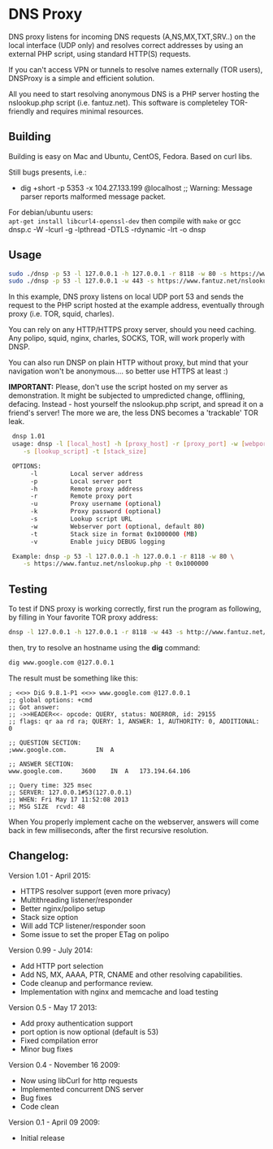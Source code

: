 # DNS Proxy

DNS proxy listens for incoming DNS requests (A,NS,MX,TXT,SRV..) on the local
interface (UDP only) and resolves correct addresses by using an external PHP
script, using standard HTTP(S) requests.

If you can't access VPN or tunnels  to resolve names externally (TOR users),
DNSProxy is a simple and efficient solution.

All you need to start resolving anonymous DNS is a PHP server hosting the
nslookup.php script (i.e. fantuz.net). This software is completeley 
TOR-friendly and requires minimal resources.

## Building

Building is easy on Mac and Ubuntu, CentOS, Fedora. Based on curl libs.

Still bugs presents, i.e.:
 - dig +short -p 5353 -x 104.27.133.199 @localhost
;; Warning: Message parser reports malformed message packet.

For debian/ubuntu users:  
`apt-get install libcurl4-openssl-dev`
then compile with
`make`
or
 gcc dnsp.c -W -lcurl -g -lpthread -DTLS -rdynamic -lrt -o dnsp

## Usage 

```bash
sudo ./dnsp -p 53 -l 127.0.0.1 -h 127.0.0.1 -r 8118 -w 80 -s https://www.fantuz.net/nslookup.php
sudo ./dnsp -p 53 -l 127.0.0.1 -w 443 -s https://www.fantuz.net/nslookup.php
```
In this example, DNS proxy listens on local UDP port 53 and sends the 
request to the PHP script hosted at the example address, eventually through
proxy (i.e. TOR, squid, charles).

You can rely on any HTTP/HTTPS proxy server, should you need caching. Any
polipo, squid, nginx, charles, SOCKS, TOR, will work properly with DNSP.

You can also run DNSP on plain HTTP without proxy, but mind that your
navigation won't be anonymous.... so better use HTTPS at least :)

**IMPORTANT:** Please, don't use the script hosted on my server as demonstration.
It might be subjected to umpredicted change, offlining, defacing.
Instead - host yourself the nslookup.php script, and spread it on a friend's server!
The more we are, the less DNS becomes a 'trackable' TOR leak.

```bash
 dnsp 1.01
 usage: dnsp -l [local_host] -h [proxy_host] -r [proxy_port] -w [webport] \
	-s [lookup_script] -t [stack_size]

 OPTIONS:
      -l		 Local server address
      -p		 Local server port
      -h		 Remote proxy address
      -r		 Remote proxy port
      -u		 Proxy username (optional)
      -k		 Proxy password (optional)
      -s		 Lookup script URL
      -w		 Webserver port (optional, default 80)
      -t		 Stack size in format 0x1000000 (MB)
      -v		 Enable juicy DEBUG logging

 Example: dnsp -p 53 -l 127.0.0.1 -h 127.0.0.1 -r 8118 -w 80 \
	-s https://www.fantuz.net/nslookup.php -t 0x1000000

```
## Testing

To test if DNS proxy is working correctly, first run the program as following, by
filling in Your favorite TOR proxy address:

```bash
dnsp -l 127.0.0.1 -h 127.0.0.1 -r 8118 -w 443 -s http://www.fantuz.net/nslookup.php
```

then, try to resolve an hostname using the **dig** command:

```bash
dig www.google.com @127.0.0.1
```

The result must be something like this:

```
; <<>> DiG 9.8.1-P1 <<>> www.google.com @127.0.0.1
;; global options: +cmd
;; Got answer:
;; ->>HEADER<<- opcode: QUERY, status: NOERROR, id: 29155
;; flags: qr aa rd ra; QUERY: 1, ANSWER: 1, AUTHORITY: 0, ADDITIONAL: 0

;; QUESTION SECTION:
;www.google.com. 		IN	A

;; ANSWER SECTION:
www.google.com.		3600	IN	A	173.194.64.106

;; Query time: 325 msec
;; SERVER: 127.0.0.1#53(127.0.0.1)
;; WHEN: Fri May 17 11:52:08 2013
;; MSG SIZE  rcvd: 48
```

When You properly implement cache on the webserver, answers will come back in
 few milliseconds, after the first recursive resolution.

## Changelog:
Version 1.01 - April 2015:
* HTTPS resolver support (even more privacy)
* Multithreading listener/responder
* Better nginx/polipo setup
* Stack size option
* Will add TCP listener/responder soon
* Some issue to set the proper ETag on polipo

Version 0.99 - July 2014:
* Add HTTP port selection
* Add NS, MX, AAAA, PTR, CNAME and other resolving capabilities.
* Code cleanup and performance review.
* Implementation with nginx and memcache and load testing 

Version 0.5 - May 17 2013:
* Add proxy authentication support
* port option is now optional (default is 53)
* Fixed compilation error
* Minor bug fixes

Version 0.4 - November 16 2009:
* Now using libCurl for http requests
* Implemented concurrent DNS server
* Bug fixes
* Code clean

Version 0.1 - April 09 2009:
* Initial release
